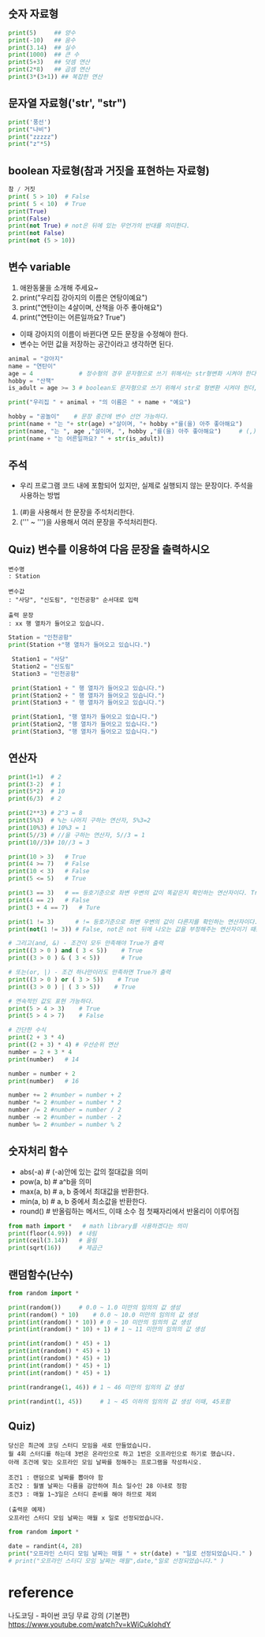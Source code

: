 ## 숫자 자료형
```python
print(5)     ## 양수
print(-10)   ## 음수
print(3.14)  ## 실수
print(1000)  ## 큰 수
print(5+3)   ## 덧셈 연산
print(2*8)   ## 곱셈 연산   
print(3*(3+1)) ## 복잡한 연산
```

## 문자열 자료형('str', "str")
```python
print('풍선') 
print("나비")
print("zzzzz")
print("z"*5)
```
## boolean 자료형(참과 거짓을 표현하는 자료형)
```python
참 / 거짓
print( 5 > 10)  # False
print( 5 < 10)  # True
print(True)
print(False)
print(not True) # not은 뒤에 있는 무언가의 반대를 의미한다.
print(not False)
print(not (5 > 10)) 
```

## 변수 variable
1. 애완동물을 소개해 주세요~
2. print("우리집 강아지의 이름은 연탕이예요")
3. print("연탄이는 4살이며, 산책을 아주 좋아해요")
4. print("연탄이는 어른일까요? True")
- 이때 강아지의 이름이 바뀐다면 모든 문장을 수정해야 한다.
- 변수는 어떤 값을 저장하는 공간이라고 생각하면 된다.
```python
animal = "강아지"
name = "연탄이"
age = 4             # 정수형의 경우 문자형으로 쓰기 위해서는 str형변화 시켜야 한다.
hobby = "산책"
is_adult = age >= 3 # boolean도 문자형으로 쓰기 위해서 str로 형변환 시켜야 헌더,

print("우리집 " + animal + "의 이름은 " + name + "예요")

hobby = "공놀이"    # 문장 중간에 변수 선언 가능하다.
print(name + "는 "+ str(age) +"살이며, "+ hobby +"를(을) 아주 좋아해요")
print(name, "는 ", age ,"살이며, ", hobby ,"를(을) 아주 좋아해요")     # (,)를 사용하면, 정수형과 boolean의 경우 형변환 하지 않아도 실행된다. 이떄 (,)를 사용하면 띄어쓰기 한칸이 무조건 포함
print(name + "는 어른일까요? " + str(is_adult))
```
## 주석
- 우리 프로그램 코드 내에 포함되어 있지만, 실제로 실행되지 않는 문장이다. 
주석을 사용하는 방법
1. (#)을 사용해서 한 문장을 주석처리한다.
2. (''' ~ ''')을 사용해서 여러 문장을 주석처리한다.


## Quiz) 변수를 이용하여 다음 문장을 출력하시오
```
변수명
: Station

변수값
: "사당", "신도림", "인천공항" 순서대로 입력

출력 문장
: xx 행 열차가 들어오고 있습니다.
```
```python
Station = "인천공항"
print(Station +"행 열차가 들어오고 있습니다.")

 Station1 = "사당"
 Station2 = "신도림"
 Station3 = "인천공항"

 print(Station1 + " 행 열차가 들어오고 있습니다.")
 print(Station2 + " 행 열차가 들어오고 있습니다.")
 print(Station3 + " 행 열차가 들어오고 있습니다.")

 print(Station1, "행 열차가 들어오고 있습니다.")
 print(Station2, "행 열차가 들어오고 있습니다.")
 print(Station3, "행 열차가 들어오고 있습니다.")
 ```

## 연산자
```python
print(1+1)  # 2
print(3-2)  # 1
print(5*2)  # 10
print(6/3)  # 2

print(2**3) # 2^3 = 8
print(5%3)  # %는 나머지 구하는 연산자, 5%3=2
print(10%3) # 10%3 = 1
print(5//3) # //을 구하는 연산자, 5//3 = 1
print(10//3)# 10//3 = 3

print(10 > 3)   # True
print(4 >= 7)   # False
print(10 < 3)   # False
print(5 <= 5)   # True

print(3 == 3)   # == 등호기준으로 좌변 우변의 값이 똑같은지 확인하는 연산자이다. True
print(4 == 2)   # False
print(3 + 4 == 7)   # Ture

print(1 != 3)      # != 등호기준으로 좌변 우변의 값이 다른지를 확인하는 연산자이다. True
print(not(1 != 3)) # False, not은 not 뒤에 나오는 값을 부정해주는 연산자이기 때문에 False라는 값이 출력

# 그리고(and, &) - 조건이 모두 만족해야 True가 출력
print((3 > 0 ) and ( 3 < 5))    # True
print((3 > 0 ) & ( 3 < 5))      # True

# 또는(or, |) - 조건 하나만이라도 만족하면 True가 출력
print((3 > 0 ) or ( 3 > 5))    # True
print((3 > 0 ) | ( 3 > 5))    # True

# 연속적인 값도 표현 가능하다.
print(5 > 4 > 3)    # True
print(5 > 4 > 7)    # False

# 간단한 수식
print(2 + 3 * 4)
print((2 + 3) * 4) # 우선순위 연산
number = 2 + 3 * 4
print(number)   # 14

number = number + 2
print(number)   # 16

number += 2 #number = number + 2
number *= 2 #number = number * 2
number /= 2 #number = number / 2
number -= 2 #number = number - 2
number %= 2 #number = number % 2
```

## 숫자처리 함수
- abs(-a)   # (-a)안에 있는 값의 절대값을 의미
- pow(a, b) # a^b을 의미
- max(a, b) # a, b 중에서 최대값을 반환한다.
- min(a, b) # a, b 중에서 최소값을 반환한다.
- round()   # 반올림하는 메서드, 이때 소수 점 첫째자리에서 반올리이 이루어짐
```python
from math import *   # math library를 사용하겠다는 의미
print(floor(4.99))  # 내림
print(ceil(3.14))   # 올림
print(sqrt(16))     # 제곱근
```
## 랜덤함수(난수)
```python
from random import *

print(random())     # 0.0 ~ 1.0 미만의 임의의 값 생성
print(random() * 10)    # 0.0 ~ 10.0 미만의 임의의 값 생성
print(int(random() * 10)) # 0 ~ 10 미만의 임의의 값 생성
print(int(random() * 10) + 1) # 1 ~ 11 미만의 임의의 값 생성

print(int(random() * 45) + 1)
print(int(random() * 45) + 1)
print(int(random() * 45) + 1)
print(int(random() * 45) + 1)
print(int(random() * 45) + 1)

print(randrange(1, 46)) # 1 ~ 46 미만의 임의의 값 생성

print(randint(1, 45))     # 1 ~ 45 이하의 임의의 값 생성 이때, 45포함
```


## Quiz) 
```
당신은 최근에 코딩 스터디 모임을 새로 만들었습니다.
월 4회 스터디를 하는데 3번은 온라인으로 하고 1번은 오프라인으로 하기로 했습니다.
아래 조건에 맞는 오프라인 모임 날짜를 정해주는 프로그램을 작성하시오.

조건1 : 랜덤으로 날짜를 뽑아야 함
조건2 : 월별 날짜는 다름을 감안하여 최소 일수인 28 이내로 정함
조건3 : 매월 1~3일은 스터디 준비를 해야 하므로 제외

(출력문 예제)
오프라인 스터디 모임 날짜는 매월 x 일로 선정되었습니다.
```
```python
from random import *

date = randint(4, 28)
print("오프라인 스터디 모임 날짜는 매월 " + str(date) + "일로 선정되었습니다." )
# print("오프라인 스터디 모임 날짜는 매월",date,"일로 선정되었습니다." )
```



# reference
나도코딩 - 파이썬 코딩 무료 강의 (기본편)<br>
https://www.youtube.com/watch?v=kWiCuklohdY

